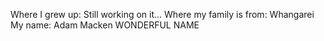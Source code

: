 Where I grew up: Still working on it...
Where my family is from: Whangarei
My name: Adam Macken    WONDERFUL NAME

